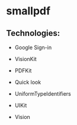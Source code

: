 # smallpdf

## Technologies:

- Google Sign-in

- VisionKit

- PDFKit

- Quick look

- UniformTypeIdentifiers

- UIKit

- Vision






